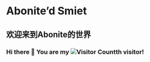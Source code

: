 # Abonite’d Smiet

## 欢迎来到Abonite的世界

### Hi there 👋 You are my ![Visitor Count](https://profile-counter.glitch.me/Christmas/count.svg)th visitor!

<!--
**Abonite/Abonite** is a ✨ _special_ ✨ repository because its `README.md` (this file) appears on your GitHub profile.

Here are some ideas to get you started:

- 🔭 I’m currently working on ...
- 🌱 I’m currently learning ...
- 👯 I’m looking to collaborate on ...
- 🤔 I’m looking for help with ...
- 💬 Ask me about ...
- 📫 How to reach me: ...
- 😄 Pronouns: ...
- ⚡ Fun fact: ...
-->
